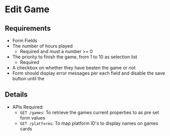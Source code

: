 # Edit Game

## Requirements

- Form Fields
- The number of hours played
  - Required and must a number >= 0
- The priority to finish the game, from 1 to 10 as selection list
  - Required
- A checkbox on whether they have beaten the game or not
- Form should display error messages per each field and disable the save button until the

## Details

- APIs Required:
  - `GET /games`: To retrieve the games current properties to as pre set form values
  - `GET /platforms`: To map platform ID's to display names on games cards
